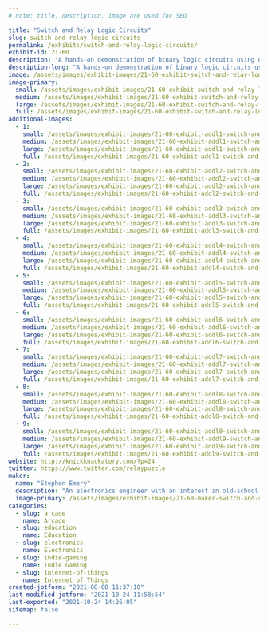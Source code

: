 ```yaml
---
# note: title, description, image are used for SEO

title: "Switch and Relay Logic Circuits"
slug: switch-and-relay-logic-circuits
permalink: /exhibits/switch-and-relay-logic-circuits/
exhibit-id: 21-60
description: "A hands-on demonstration of binary logic circuits using only switches and relays."
description-long: "A hands-on demonstration of binary logic circuits using only switches and relays. Circuits available for attendees to play with include a reconfigurable logic gate, a four-bit adder, a four-bit counter, river-crossing puzzles, and Ring the Bell, an IoT arcade machine based on the Chinese Ring Puzzle. Ring the Bell now has four levels of difficulty: players will be able to solve it by turning on four, five, six, or seven lights."
image: /assets/images/exhibit-images/21-60-exhibit-switch-and-relay-logic-circuits-img-8483-large.JPG
image-primary: 
  small: /assets/images/exhibit-images/21-60-exhibit-switch-and-relay-logic-circuits-img-8483-small.JPG
  medium: /assets/images/exhibit-images/21-60-exhibit-switch-and-relay-logic-circuits-img-8483-medium.JPG
  large: /assets/images/exhibit-images/21-60-exhibit-switch-and-relay-logic-circuits-img-8483-large.JPG
  full: /assets/images/exhibit-images/21-60-exhibit-switch-and-relay-logic-circuits-img-8483-full.JPG
additional-images: 
  - 1:
    small: /assets/images/exhibit-images/21-60-exhibit-addl1-switch-and-relay-logic-circuits-emery-adder-front-2-1024x768-small.png
    medium: /assets/images/exhibit-images/21-60-exhibit-addl1-switch-and-relay-logic-circuits-emery-adder-front-2-1024x768-medium.png
    large: /assets/images/exhibit-images/21-60-exhibit-addl1-switch-and-relay-logic-circuits-emery-adder-front-2-1024x768-large.png
    full: /assets/images/exhibit-images/21-60-exhibit-addl1-switch-and-relay-logic-circuits-emery-adder-front-2-1024x768-full.png
  - 2:
    small: /assets/images/exhibit-images/21-60-exhibit-addl2-switch-and-relay-logic-circuits-emery-adder-inside-1-1024x768-small.png
    medium: /assets/images/exhibit-images/21-60-exhibit-addl2-switch-and-relay-logic-circuits-emery-adder-inside-1-1024x768-medium.png
    large: /assets/images/exhibit-images/21-60-exhibit-addl2-switch-and-relay-logic-circuits-emery-adder-inside-1-1024x768-large.png
    full: /assets/images/exhibit-images/21-60-exhibit-addl2-switch-and-relay-logic-circuits-emery-adder-inside-1-1024x768-full.png
  - 3:
    small: /assets/images/exhibit-images/21-60-exhibit-addl3-switch-and-relay-logic-circuits-img-1440-small.JPG
    medium: /assets/images/exhibit-images/21-60-exhibit-addl3-switch-and-relay-logic-circuits-img-1440-medium.JPG
    large: /assets/images/exhibit-images/21-60-exhibit-addl3-switch-and-relay-logic-circuits-img-1440-large.JPG
    full: /assets/images/exhibit-images/21-60-exhibit-addl3-switch-and-relay-logic-circuits-img-1440-full.JPG
  - 4:
    small: /assets/images/exhibit-images/21-60-exhibit-addl4-switch-and-relay-logic-circuits-img-9076-small.JPG
    medium: /assets/images/exhibit-images/21-60-exhibit-addl4-switch-and-relay-logic-circuits-img-9076-medium.JPG
    large: /assets/images/exhibit-images/21-60-exhibit-addl4-switch-and-relay-logic-circuits-img-9076-large.JPG
    full: /assets/images/exhibit-images/21-60-exhibit-addl4-switch-and-relay-logic-circuits-img-9076-full.JPG
  - 5:
    small: /assets/images/exhibit-images/21-60-exhibit-addl5-switch-and-relay-logic-circuits-img-9078-small.JPG
    medium: /assets/images/exhibit-images/21-60-exhibit-addl5-switch-and-relay-logic-circuits-img-9078-medium.JPG
    large: /assets/images/exhibit-images/21-60-exhibit-addl5-switch-and-relay-logic-circuits-img-9078-large.JPG
    full: /assets/images/exhibit-images/21-60-exhibit-addl5-switch-and-relay-logic-circuits-img-9078-full.JPG
  - 6:
    small: /assets/images/exhibit-images/21-60-exhibit-addl6-switch-and-relay-logic-circuits-rtb-2018-full-1024x768-small.png
    medium: /assets/images/exhibit-images/21-60-exhibit-addl6-switch-and-relay-logic-circuits-rtb-2018-full-1024x768-medium.png
    large: /assets/images/exhibit-images/21-60-exhibit-addl6-switch-and-relay-logic-circuits-rtb-2018-full-1024x768-large.png
    full: /assets/images/exhibit-images/21-60-exhibit-addl6-switch-and-relay-logic-circuits-rtb-2018-full-1024x768-full.png
  - 7:
    small: /assets/images/exhibit-images/21-60-exhibit-addl7-switch-and-relay-logic-circuits-relaylogicgate-small.jpg
    medium: /assets/images/exhibit-images/21-60-exhibit-addl7-switch-and-relay-logic-circuits-relaylogicgate-medium.jpg
    large: /assets/images/exhibit-images/21-60-exhibit-addl7-switch-and-relay-logic-circuits-relaylogicgate-large.jpg
    full: /assets/images/exhibit-images/21-60-exhibit-addl7-switch-and-relay-logic-circuits-relaylogicgate-full.jpg
  - 8:
    small: /assets/images/exhibit-images/21-60-exhibit-addl8-switch-and-relay-logic-circuits-river-crossing-internal-1-1024x768-small.png
    medium: /assets/images/exhibit-images/21-60-exhibit-addl8-switch-and-relay-logic-circuits-river-crossing-internal-1-1024x768-medium.png
    large: /assets/images/exhibit-images/21-60-exhibit-addl8-switch-and-relay-logic-circuits-river-crossing-internal-1-1024x768-large.png
    full: /assets/images/exhibit-images/21-60-exhibit-addl8-switch-and-relay-logic-circuits-river-crossing-internal-1-1024x768-full.png
  - 9:
    small: /assets/images/exhibit-images/21-60-exhibit-addl9-switch-and-relay-logic-circuits-river-crossing-puzzles-3-1024x768-small.png
    medium: /assets/images/exhibit-images/21-60-exhibit-addl9-switch-and-relay-logic-circuits-river-crossing-puzzles-3-1024x768-medium.png
    large: /assets/images/exhibit-images/21-60-exhibit-addl9-switch-and-relay-logic-circuits-river-crossing-puzzles-3-1024x768-large.png
    full: /assets/images/exhibit-images/21-60-exhibit-addl9-switch-and-relay-logic-circuits-river-crossing-puzzles-3-1024x768-full.png
website: http://knickknackatory.com/?p=24
twitter: https://www.twitter.com/relaypuzzle
maker: 
  name: "Stephen Emery"
  description: "An electronics engineer with an interest in old-school switching logic."
  image-primary: /assets/images/exhibit-images/21-60-maker-switch-and-relay-logic-circuits-profile-pic-small-225x300-medium.jpg
categories: 
  - slug: arcade
    name: Arcade
  - slug: education
    name: Education
  - slug: electronics
    name: Electronics
  - slug: indie-gaming
    name: Indie Gaming
  - slug: internet-of-things
    name: Internet of Things
created-jotform: "2021-08-08 11:37:10"
last-modified-jotform: "2021-10-24 11:58:54"
last-exported: "2021-10-24 14:26:05"
sitemap: false

---
```

